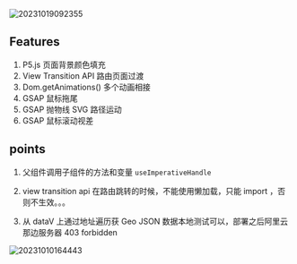 ![20231019092355](https://cdn.jsdelivr.net/gh/pinky-pig/pic-bed/images20231019092355.png)

## Features

1. P5.js 页面背景颜色填充
2. View Transition API 路由页面过渡
3. Dom.getAnimations() 多个动画相接
4. GSAP 鼠标拖尾
5. GSAP 抛物线 SVG 路径运动
6. GSAP 鼠标滚动视差

## points

1. 父组件调用子组件的方法和变量 `useImperativeHandle`

2. view transition api 在路由跳转的时候，不能使用懒加载，只能 import ，否则不生效。。。

3. 从 dataV 上通过地址遍历获 Geo JSON 数据本地测试可以，部署之后阿里云那边服务器 403 forbidden


![20231010164443](https://cdn.jsdelivr.net/gh/pinky-pig/pic-bed/images20231010164443.png)
